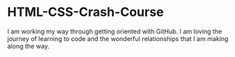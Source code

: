 # HTML-CSS-Crash-Course

I am working my way through getting oriented with GitHub.
I am loving the journey of learning to code and the wonderful relationships that I am making along the way.
